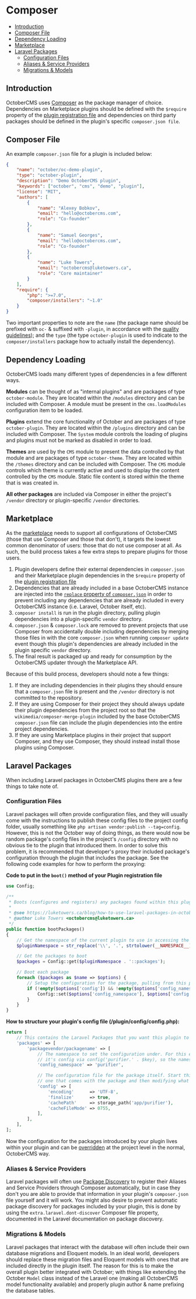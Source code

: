 # Composer

- [Introduction](#introduction)
- [Composer File](#composer-file)
- [Dependency Loading](#dependency-loading)
- [Marketplace](#marketplace)
- [Laravel Packages](#laravel-packages)
    - [Configuration Files](#laravel-config-files)
    - [Aliases & Service Providers](#laravel-aliases-service-providers)
    - [Migrations & Models](#laravel-migrations-models)

<a name="introduction"></a>
## Introduction

OctoberCMS uses [Composer](https://getcomposer.org/) as the package manager of choice. Dependencies on Marketplace plugins should be defined with the `$require` property of the [plugin registration file](../plugin/registration#dependency-definitions) and dependencies on third party packages should be defined in the plugin's specific `composer.json file`.


<a name="composer-file"></a>
## Composer File

An example `composer.json` file for a plugin is included below:

```json
{
    "name": "october/oc-demo-plugin",
    "type": "october-plugin",
    "description": "Demo OctoberCMS plugin",
    "keywords": ["october", "cms", "demo", "plugin"],
    "license": "MIT",
    "authors": [
        {
            "name": "Alexey Bobkov",
            "email": "hello@octobercms.com",
            "role": "Co-founder"
        },
        {
            "name": "Samuel Georges",
            "email": "hello@octobercms.com",
            "role": "Co-founder"
        },
        {
            "name": "Luke Towers",
            "email": "octobercms@luketowers.ca",
            "role": "Core maintainer"
        }
    ],
    "require": {
        "php": ">=7.0",
        "composer/installers": "~1.0"
    }
}
```

Two important properties to note are the `name` (the package name should be prefixed with `oc-` & suffixed with `-plugin`, in accordance with the [quality guidelines](http://octobercms.com/help/guidelines/developer#repository-naming)); and the `type` (the type `october-plugin` is used to indicate to the `composer/installers` package how to actually install the dependency).


<a name="dependency-loading"></a>
## Dependency Loading

OctoberCMS loads many different types of dependencies in a few different ways.

**Modules** can be thought of as "internal plugins" and are packages of type `october-module`. They are located within the `/modules` directory and can be included with Composer. A module must be present in the `cms.loadModules` configuration item to be loaded.

**Plugins** extend the core functionality of October and are packages of type `october-plugin`. They are located within the `/plugins` directory and can be included with Composer. The `System` module controls the loading of plugins and plugins must not be marked as disabled in order to load.

**Themes** are used by the `CMS` module to present the data controlled by that module and are packages of type `october-theme`. They are located within the `/themes` directory and can be included with Composer. The `CMS` module controls which theme is currently active and used to display the content controlled by the `CMS` module. Static file content is stored within the theme that is was created in.

**All other packages** are included via Composer in either the project's `/vendor` directory or plugin-specific `/vendor` directories.


<a name="marketplace"></a>
## Marketplace

As the [marketplace](https://octobercms.com/plugins) needs to support all configurations of OctoberCMS (those that use Composer and those that don't), it targets the lowest common denominator of users: those that do not use composer at all. As such, the build process takes a few extra steps to prepare plugins for those users.

1. Plugin developers define their external dependencies in `composer.json` and their Marketplace plugin dependencies in the `$require` property of the [plugin registration file](../plugin/registration#dependency-definitions)
2. Dependencies that are already included in a base OctoberCMS instance are injected into the [`replace` property of `composer.json`](https://getcomposer.org/doc/04-schema.md#replace) in order to prevent including any dependencies that are already included in every OctoberCMS instance (i.e. Laravel, October itself, etc).
3. `composer install` is run in the plugin directory, pulling plugin dependencies into a plugin-specific `vendor` directory.
4. `composer.json` & `composer.lock` are removed to prevent projects that use Composer from accidentally double including dependencies by merging those files in with the core `composer.json` when running `composer update` event though this plugin's dependencies are already included in the plugin specific `vendor` directory.
5. The final result is packaged up and ready for consumption by the OctoberCMS updater through the Marketplace API.

Because of this build process, developers should note a few things:

1. If they are including dependencies in their plugins they should ensure that a `composer.json` file is present and the `/vendor` directory is not committed to the repository.
2. If they are using Composer for their project they should always update their plugin dependencies from the project root so that the `wikimedia/composer-merge-plugin` included by the base OctoberCMS `composer.json` file can include the plugin dependencies into the entire project dependencies.
3. If they are using Marketplace plugins in their project that support Composer, and they use Composer, they should instead install those plugins using Composer.


<a name="laravel-packages"></a>
## Laravel Packages

When including Laravel packages in OctoberCMS plugins there are a few things to take note of.


<a name="laravel-config-files"></a>
### Configuration Files

Laravel packages will often provide configuration files, and they will usually come with the instructions to publish these config files to the project config folder, usually something like `php artisan vendor:publish --tag=config`. However, this is not the October way of doing things, as there would now be random package's config files in the project's `/config` directory with no obvious tie to the plugin that introduced them. In order to solve this problem, it is recommended that developer's proxy their included package's configuration through the plugin that includes the package. See the following code examples for how to perform the proxying:

**Code to put in the `boot()` method of your Plugin registration file**
```php
use Config;

/**
 * Boots (configures and registers) any packages found within this plugin's packages.load configuration value
 *
 * @see https://luketowers.ca/blog/how-to-use-laravel-packages-in-october-plugins
 * @author Luke Towers <octobercms@luketowers.ca>
 */
public function bootPackages()
{
    // Get the namespace of the current plugin to use in accessing the Config of the plugin
    $pluginNamespace = str_replace('\\', '.', strtolower(__NAMESPACE__));

    // Get the packages to boot
    $packages = Config::get($pluginNamespace . '::packages');

    // Boot each package
    foreach ($packages as $name => $options) {
        // Setup the configuration for the package, pulling from this plugin's config
        if (!empty($options['config']) && !empty($options['config_namespace'])) {
            Config::set($options['config_namespace'], $options['config']);
        }
    }
}
```

**How to structure your plugin's config file (/plugin/config/config.php):**
```php
return [
    // This contains the Laravel Packages that you want this plugin to utilize listed under their package identifiers
    'packages' => [
        'packagevendor/packagename' => [
            // The namespace to set the configuration under. For this example, this package accesses
            // it's config via config('purifier.' . $key), so the namespace 'purifier' is what we put here
            'config_namespace' => 'purifier',

            // The configuration file for the package itself. Start this out by copying the default
            // one that comes with the package and then modifying what you need.
            'config' => [
                'encoding'      => 'UTF-8',
                'finalize'      => true,
                'cachePath'     => storage_path('app/purifier'),
                'cacheFileMode' => 0755,
            ],
        ],
    ],
];
```

Now the configuration for the packages introduced by your plugin lives within your plugin and can be [overridden](settings#file-configuration) at the project level in the normal, OctoberCMS way.


<a name="laravel-aliases-service-providers"></a>
### Aliases & Service Providers

Laravel packages will often use [Package Discovery](https://laravel.com/docs/5.5/packages#package-discovery) to register their Aliases and Service Providers through Composer automatically, but in case they don't you are able to provide that information in your plugin's `composer.json` file yourself and it will work. You might also desire to prevent automatic package discovery for packages included by your plugin, this is done by using the `extra.laravel.dont-discover` Composer file property, documented in the Laravel documentation on package discovery.


<a name="laravel-migrations-models"></a>
### Migrations & Models

Laravel packages that interact with the database will often include their own database migrations and Eloquent models. In an ideal world, developers should replace these migration files and Eloquent models with ones that are included directly in the plugin itself. The reason for this is to make the overall plugin better integrated with October; with things like extending the October `Model` class instead of the Laravel one (making all OctoberCMS model functionality available) and properly plugin author & name prefixing the database tables.
